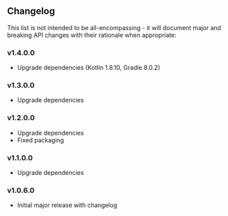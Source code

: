 <h2 class="github">Changelog</h2>

This list is not intended to be all-encompassing - it will document major and breaking API changes with their rationale when appropriate:

### v1.4.0.0
- Upgrade dependencies (Kotlin 1.8.10, Gradle 8.0.2) 

### v1.3.0.0
- Upgrade dependencies

### v1.2.0.0
- Upgrade dependencies
- Fixed packaging

### v1.1.0.0
- Upgrade dependencies

### v1.0.6.0
- Initial major release with changelog

###
